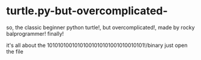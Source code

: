 # turtle.py-but-overcomplicated-
so, the classic beginner python turtle!, but overcomplicated!, made by rocky balprogrammer! finally!

it's all about the 10101010010101001010101001010010101!/binary
just open the file
